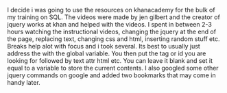 I decide i was going to use the resources on khanacademy for the bulk of my training on SQL. The videos were made by jen gilbert and the creator of jquery works at khan and helped with the videos. I spent in between 2-3 hours watching the instructional videos, changing the jquery at the end of the page, replacing text, changing css and html, inserting random stuff etc. Breaks help alot with focus and i took several. Its best to usually just address the with the global variable. You then put the tag or id you are looking for followed by text attr html etc. You can leave it blank and set it equal to a variable to store the current contents. I also googled some other jquery commands on google and added two bookmarks that may come in handy later. 